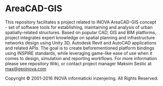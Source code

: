 ﻿# AreaCAD-GIS

This repository facilitates a project related to INOVA AreaCAD-GIS concept - set of software tools for establishing, maintaining and analysis of urban spatially-related structures. Based on popular CAD, GIS and BIM platforms, project integrates expert knowledge on spatial planning and infrastructure networks design using Unity 3D, Autodesk Revit and AutoCAD applications and related APIs. The goal is to create beforementioned platform bindings using INSPIRE standards, while leveraging game-like ease of use when it comes to design, simulation and reporting workflows. For more information please see repository Wiki, or contact project manager Maksim Sestic at max@geoinova.com

Copyright © 2001-2016 INOVA informaticki inzenjering. All Rights Reserved. 

